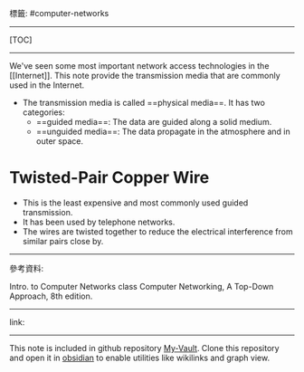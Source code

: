 標籤: #computer-networks 

---

[TOC]

---

We've seen some most important network access technologies in the [[Internet]]. This note provide the transmission media that are commonly used in the Internet.

- The transmission media is called ==physical media==. It has two categories:
	- ==guided media==: The data are guided along a solid medium.
	- ==unguided media==: The data propagate in the atmosphere and in outer space.

# Twisted-Pair Copper Wire

- This is the least expensive and most commonly used guided transmission.
- It has been used by telephone networks.
- The wires are twisted together to reduce the electrical interference from similar pairs close by.

---

參考資料:

Intro. to Computer Networks class
Computer Networking, A Top-Down Approach, 8th edition.

---

link:


---

This note is included in github repository [My-Vault](https://github.com/LittleD3092/My-Vault.git). Clone this repository and open it in [obsidian](https://obsidian.md/) to enable utilities like wikilinks and graph view.
